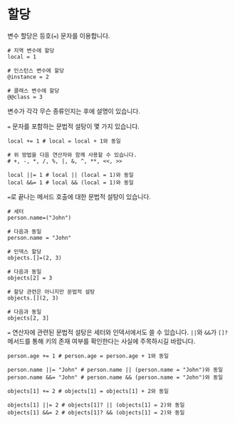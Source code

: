 # 할당

변수 할당은 등호(`=`) 문자를 이용합니다.

```crystal
# 지역 변수에 할당
local = 1

# 인스턴스 변수에 할당
@instance = 2

# 클래스 변수에 할당
@@class = 3
```

변수가 각각 무슨 종류인지는 후에 설명이 있습니다.

`=` 문자를 포함하는 문법적 설탕이 몇 가지 있습니다.

```crystal
local += 1 # local = local + 1와 동일

# 위 방법을 다음 연산자와 함께 사용할 수 있습니다.
# +, -, *, /, %, |, &, ^, **, <<, >>

local ||= 1 # local || (local = 1)와 동일
local &&= 1 # local && (local = 1)와 동일
```

`=`로 끝나는 메서드 호출에 대한 문법적 설탕이 있습니다.

```crystal
# 세터
person.name=("John")

# 다음과 동일
person.name = "John"

# 인덱스 할당
objects.[]=(2, 3)

# 다음과 동일
objects[2] = 3

# 할당 관련은 아니지만 문법적 설탕
objects.[](2, 3)

# 다음과 동일
objects[2, 3]
```

`=` 연산자에 관련된 문법적 설탕은 세터와 인덱서에서도 쓸 수 있습니다. `||`와 `&&`가 `[]?` 메서드를 통해 키의 존재 여부를 확인한다는 사실에 주목하시길 바랍니다.

```crystal
person.age += 1 # person.age = person.age + 1와 동일

person.name ||= "John" # person.name || (person.name = "John")와 동일
person.name &&= "John" # person.name && (person.name = "John")와 동일

objects[1] += 2 # objects[1] = objects[1] + 2와 동일

objects[1] ||= 2 # objects[1]? || (objects[1] = 2)와 동일
objects[1] &&= 2 # objects[1]? && (objects[1] = 2)와 동일
```
